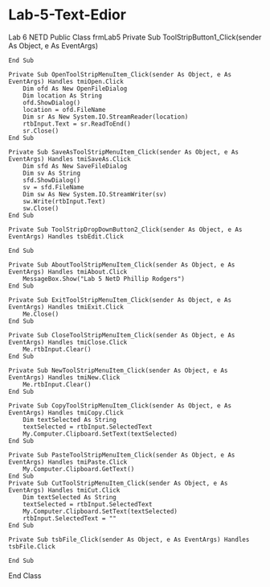 # Lab-5-Text-Edior
Lab 6 NETD
Public Class frmLab5
    Private Sub ToolStripButton1_Click(sender As Object, e As EventArgs)

    End Sub

    Private Sub OpenToolStripMenuItem_Click(sender As Object, e As EventArgs) Handles tmiOpen.Click
        Dim ofd As New OpenFileDialog
        Dim location As String
        ofd.ShowDialog()
        location = ofd.FileName
        Dim sr As New System.IO.StreamReader(location)
        rtbInput.Text = sr.ReadToEnd()
        sr.Close()
    End Sub

    Private Sub SaveAsToolStripMenuItem_Click(sender As Object, e As EventArgs) Handles tmiSaveAs.Click
        Dim sfd As New SaveFileDialog
        Dim sv As String
        sfd.ShowDialog()
        sv = sfd.FileName
        Dim sw As New System.IO.StreamWriter(sv)
        sw.Write(rtbInput.Text)
        sw.Close()
    End Sub

    Private Sub ToolStripDropDownButton2_Click(sender As Object, e As EventArgs) Handles tsbEdit.Click

    End Sub

    Private Sub AboutToolStripMenuItem_Click(sender As Object, e As EventArgs) Handles tmiAbout.Click
        MessageBox.Show("Lab 5 NetD Phillip Rodgers")
    End Sub

    Private Sub ExitToolStripMenuItem_Click(sender As Object, e As EventArgs) Handles tmiExit.Click
        Me.Close()
    End Sub

    Private Sub CloseToolStripMenuItem_Click(sender As Object, e As EventArgs) Handles tmiClose.Click
        Me.rtbInput.Clear()
    End Sub

    Private Sub NewToolStripMenuItem_Click(sender As Object, e As EventArgs) Handles tmiNew.Click
        Me.rtbInput.Clear()
    End Sub

    Private Sub CopyToolStripMenuItem_Click(sender As Object, e As EventArgs) Handles tmiCopy.Click
        Dim textSelected As String
        textSelected = rtbInput.SelectedText
        My.Computer.Clipboard.SetText(textSelected)
    End Sub

    Private Sub PasteToolStripMenuItem_Click(sender As Object, e As EventArgs) Handles tmiPaste.Click
        My.Computer.Clipboard.GetText()
    End Sub
    Private Sub CutToolStripMenuItem_Click(sender As Object, e As EventArgs) Handles tmiCut.Click
        Dim textSelected As String
        textSelected = rtbInput.SelectedText
        My.Computer.Clipboard.SetText(textSelected)
        rtbInput.SelectedText = ""
    End Sub

    Private Sub tsbFile_Click(sender As Object, e As EventArgs) Handles tsbFile.Click

    End Sub
End Class
